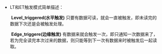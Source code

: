 - LT和ET触发模式简单描述：

  ​	**Level_triggered(水平触发)** 只要有数据可读，就会一直被触发，即未读完的数据下次还是会被触发处理。

  ​	**Edge_triggere(边缘触发)** 有数据来就会触发一次，即只通知一次数据来了，若为完全读完本次过来的数据，则只能等到下一次有数据来时被触发后一起读取。